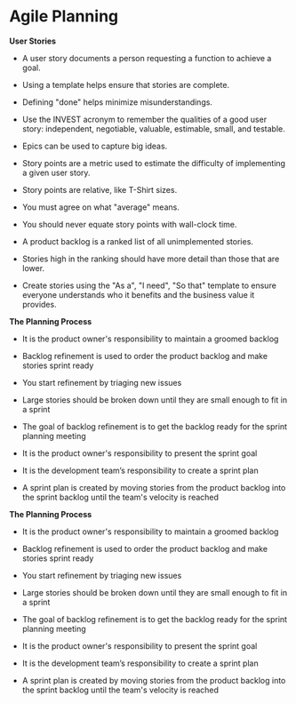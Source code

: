 # Agile Planning

__User Stories__

- A user story documents a person requesting a function to achieve a goal.

- Using a template helps ensure that stories are complete. 

- Defining "done" helps minimize misunderstandings. 

- Use the INVEST acronym to remember the qualities of a good user story: independent, negotiable, valuable, estimable, small, and testable. 

- Epics can be used to capture big ideas. 

- Story points are a metric used to estimate the difficulty of implementing a given user story.

- Story points are relative, like T-Shirt sizes. 

- You must agree on what "average" means. 

- You should never equate story points with wall-clock time. 

- A product backlog is a ranked list of all unimplemented stories. 

- Stories high in the ranking should have more detail than those that are lower. 

- Create stories using the "As a", "I need", "So that" template to ensure everyone understands who it benefits and the business value it provides.

__The Planning Process__

- It is the product owner's responsibility to maintain a groomed backlog 

- Backlog refinement is used to order the product backlog and make stories sprint ready 

- You start refinement by triaging new issues 

- Large stories should be broken down until they are small enough to fit in a sprint 

- The goal of backlog refinement is to get the backlog ready for the sprint planning meeting 

- It is the product owner's responsibility to present the sprint goal 

- It is the development team’s responsibility to create a sprint plan 

- A sprint plan is created by moving stories from the product backlog into the sprint backlog until the team's velocity is reached 

__The Planning Process__

- It is the product owner's responsibility to maintain a groomed backlog 

- Backlog refinement is used to order the product backlog and make stories sprint ready 

- You start refinement by triaging new issues 

- Large stories should be broken down until they are small enough to fit in a sprint 

- The goal of backlog refinement is to get the backlog ready for the sprint planning meeting 

- It is the product owner's responsibility to present the sprint goal 

- It is the development team’s responsibility to create a sprint plan 

- A sprint plan is created by moving stories from the product backlog into the sprint backlog until the team's velocity is reached 